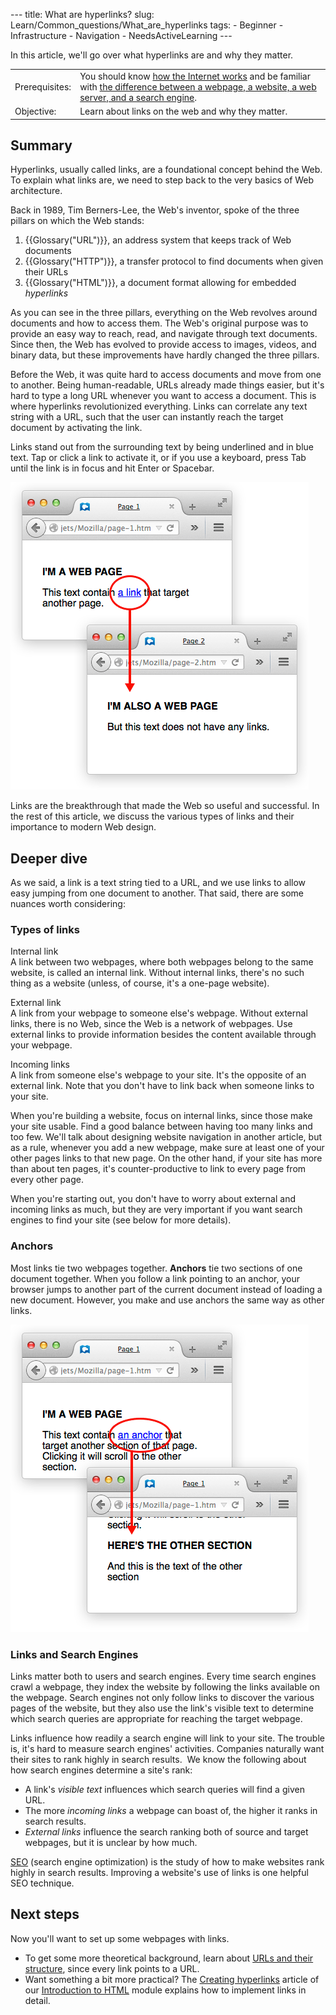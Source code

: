 --- title: What are hyperlinks? slug: Learn/Common\_questions/What\_are\_hyperlinks tags: - Beginner - Infrastructure - Navigation - NeedsActiveLearning ---

In this article, we'll go over what hyperlinks are and why they matter.

<table><tbody><tr class="odd"><td>Prerequisites:</td><td>You should know <a href="/en-US/docs/Learn/Common_questions/How_does_the_Internet_work">how the Internet works</a> and be familiar with <a href="/en-US/docs/Learn/Common_questions/Pages_sites_servers_and_search_engines">the difference between a webpage, a website, a web server, and a search engine</a>.</td></tr><tr class="even"><td>Objective:</td><td>Learn about links on the web and why they matter.</td></tr></tbody></table>

Summary
-------

Hyperlinks, usually called links, are a foundational concept behind the Web. To explain what links are, we need to step back to the very basics of Web architecture.

Back in 1989, Tim Berners-Lee, the Web's inventor, spoke of the three pillars on which the Web stands:

1.  {{Glossary("URL")}}, an address system that keeps track of Web documents
2.  {{Glossary("HTTP")}}, a transfer protocol to find documents when given their URLs
3.  {{Glossary("HTML")}}, a document format allowing for embedded *hyperlinks*

As you can see in the three pillars, everything on the Web revolves around documents and how to access them. The Web's original purpose was to provide an easy way to reach, read, and navigate through text documents. Since then, the Web has evolved to provide access to images, videos, and binary data, but these improvements have hardly changed the three pillars.

Before the Web, it was quite hard to access documents and move from one to another. Being human-readable, URLs already made things easier, but it's hard to type a long URL whenever you want to access a document. This is where hyperlinks revolutionized everything. Links can correlate any text string with a URL, such that the user can instantly reach the target document by activating the link.

Links stand out from the surrounding text by being underlined and in blue text. Tap or click a link to activate it, or if you use a keyboard, press Tab until the link is in focus and hit Enter or Spacebar.

![Example of a basic display and effect of a link in a web page](link-1.png)

Links are the breakthrough that made the Web so useful and successful. In the rest of this article, we discuss the various types of links and their importance to modern Web design.

Deeper dive
-----------

As we said, a link is a text string tied to a URL, and we use links to allow easy jumping from one document to another. That said, there are some nuances worth considering:

### Types of links

Internal link  
A link between two webpages, where both webpages belong to the same website, is called an internal link. Without internal links, there's no such thing as a website (unless, of course, it's a one-page website).

External link  
A link from your webpage to someone else's webpage. Without external links, there is no Web, since the Web is a network of webpages. Use external links to provide information besides the content available through your webpage.

Incoming links  
A link from someone else's webpage to your site. It's the opposite of an external link. Note that you don't have to link back when someone links to your site.

When you're building a website, focus on internal links, since those make your site usable. Find a good balance between having too many links and too few. We'll talk about designing website navigation in another article, but as a rule, whenever you add a new webpage, make sure at least one of your other pages links to that new page. On the other hand, if your site has more than about ten pages, it's counter-productive to link to every page from every other page.

When you're starting out, you don't have to worry about external and incoming links as much, but they are very important if you want search engines to find your site (see below for more details).

### Anchors

Most links tie two webpages together. **Anchors** tie two sections of one document together. When you follow a link pointing to an anchor, your browser jumps to another part of the current document instead of loading a new document. However, you make and use anchors the same way as other links.

![Example of a basic display and effect of an anchor in a web page](link-2.png)

### Links and Search Engines

Links matter both to users and search engines. Every time search engines crawl a webpage, they index the website by following the links available on the webpage. Search engines not only follow links to discover the various pages of the website, but they also use the link's visible text to determine which search queries are appropriate for reaching the target webpage.

Links influence how readily a search engine will link to your site. The trouble is, it's hard to measure search engines' activities. Companies naturally want their sites to rank highly in search results.  We know the following about how search engines determine a site's rank:

-   A link's *visible text* influences which search queries will find a given URL.
-   The more *incoming links* a webpage can boast of, the higher it ranks in search results.
-   *External links* influence the search ranking both of source and target webpages, but it is unclear by how much.

[SEO](https://en.wikipedia.org/wiki/Search_engine_optimization) (search engine optimization) is the study of how to make websites rank highly in search results. Improving a website's use of links is one helpful SEO technique.

Next steps
----------

Now you'll want to set up some webpages with links.

-   To get some more theoretical background, learn about [URLs and their structure](/en-US/docs/Learn/Common_questions/What_is_a_URL), since every link points to a URL.
-   Want something a bit more practical? The [Creating hyperlinks](/en-US/docs/Learn/HTML/Introduction_to_HTML/Creating_hyperlinks) article of our [Introduction to HTML](/en-US/docs/Learn/HTML/Introduction_to_HTML) module explains how to implement links in detail.
